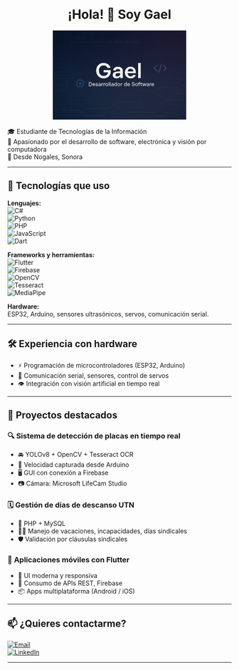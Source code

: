 <h1 align="center">¡Hola! 👋 Soy Gael</h1>

<p align="center">
  <img src="assets/banner.png" alt="Banner de Gael" height="200">
</p>

🎓 Estudiante de Tecnologías de la Información  
🔧 Apasionado por el desarrollo de software, electrónica y visión por computadora  
📍 Desde Nogales, Sonora

---

## 🚀 Tecnologías que uso

**Lenguajes:**  
![C#](https://img.shields.io/badge/C%23-239120?style=flat&logo=c-sharp&logoColor=white)  
![Python](https://img.shields.io/badge/Python-3776AB?style=flat&logo=python&logoColor=white)  
![PHP](https://img.shields.io/badge/PHP-777BB4?style=flat&logo=php&logoColor=white)  
![JavaScript](https://img.shields.io/badge/JavaScript-F7DF1E?style=flat&logo=javascript&logoColor=black)  
![Dart](https://img.shields.io/badge/Dart-0175C2?style=flat&logo=dart&logoColor=white)

**Frameworks y herramientas:**  
![Flutter](https://img.shields.io/badge/Flutter-02569B?style=flat&logo=flutter&logoColor=white)  
![Firebase](https://img.shields.io/badge/Firebase-FFCA28?style=flat&logo=firebase&logoColor=black)  
![OpenCV](https://img.shields.io/badge/OpenCV-5C3EE8?style=flat&logo=opencv&logoColor=white)  
![Tesseract](https://img.shields.io/badge/Tesseract-OCR-5A5A5A?style=flat)  
![MediaPipe](https://img.shields.io/badge/MediaPipe-FF6F00?style=flat&logo=mediapipe&logoColor=white)

**Hardware:**  
ESP32, Arduino, sensores ultrasónicos, servos, comunicación serial.

---

## 🛠️ Experiencia con hardware

- ⚡ Programación de microcontroladores (ESP32, Arduino)  
- 📶 Comunicación serial, sensores, control de servos  
- 👁️ Integración con visión artificial en tiempo real

---

## 📌 Proyectos destacados

### 🔍 **Sistema de detección de placas en tiempo real**
- 🚘 YOLOv8 + OpenCV + Tesseract OCR  
- 📡 Velocidad capturada desde Arduino  
- 🖥 GUI con conexión a Firebase  
- 📷 Cámara: Microsoft LifeCam Studio

### 🗓 **Gestión de días de descanso UTN**
- 🧾 PHP + MySQL  
- 🧑‍💼 Manejo de vacaciones, incapacidades, días sindicales  
- 🛡 Validación por cláusulas sindicales

### 📲 **Aplicaciones móviles con Flutter**
- 📱 UI moderna y responsiva  
- 🔄 Consumo de APIs REST, Firebase  
- 📦 Apps multiplataforma (Android / iOS)

---

## 📫 ¿Quieres contactarme?

[![Email](https://img.shields.io/badge/Email-gaelburrola249@gmail.com-red?style=flat&logo=gmail&logoColor=white)](mailto:gaelburrola249@gmail.com)  
[![LinkedIn](https://img.shields.io/badge/LinkedIn-Gael%20Valencia-0077B5?style=flat&logo=linkedin&logoColor=white)](https://www.linkedin.com/in/gael-valencia-5708a9351)

---

